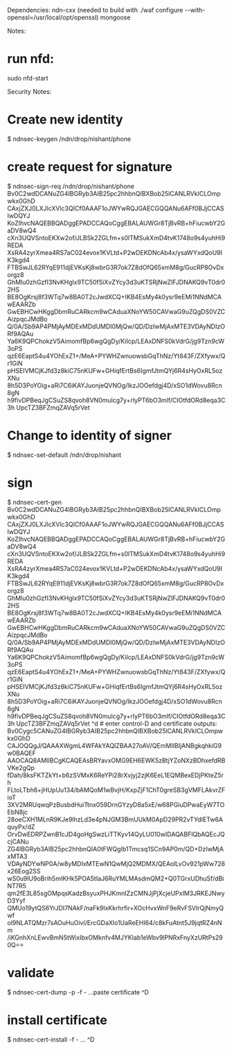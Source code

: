 Dependencies:
ndn-cxx (needed to build with ./waf configure --with-openssl=/usr/local/opt/openssl)
mongoose

Notes:
# run nfd:
sudo nfd-start

Security Notes:
# Create new identity
$ ndnsec-keygen /ndn/drop/nishant/phone
# create request for signature
$ ndnsec-sign-req /ndn/drop/nishant/phone
Bv0C2wdDCANuZG4IBGRyb3AIB25pc2hhbnQIBXBob25lCANLRVkICLOmpwkx0GhD
CAxjZXJ0LXJlcXVlc3QICf0AAAF1oJWYwRQJGAECGQQANu6AFf0BJjCCASIwDQYJ
KoZIhvcNAQEBBQADggEPADCCAQoCggEBALAUWGr8TjBvRB+hFiucwbY2GaDV8wQ4
cXn3UQVSntoEKXw2of/JLBSk2ZGLfm+s0lTMSukXmD4tvK1748o9s4yuhHi9REDA
XsRA4zyrXmea4RS7aC024evox1KVLtd+P2wDEKDNcAb4x/ysaWYxdQoU9IK3kgd4
FTBSwJL62RYqE911djEVKsKj8wbrG3R7ok7Z8dOfQ65xmM8g/GucRP8OvDxorgz8
GhMlu0zhGzfI3NvKHglx9TC50fSiXvZYcy3d3uKTSRjNwZlFJDNAKQ9vT0dr02HS
BE8OgKrsj8f3WTq7w8BA0T2cJwdXCQ+IKB4EsMy4k0ysr9eEMi1NNdMCAwEAARZb
GwEBHCwHKggDbmRuCARkcm9wCAduaXNoYW50CAVwaG9uZQgDS0VZCAizpqcJMdBo
Q/0A/Sb9AP4PMjAyMDExMDdUMDI0MjQw/QD/DzIwMjAxMTE3VDAyNDIzORf9AQAu
Ya6K9QPChokzV5AimomfBp6wgQgDy/KiIcp/LEAxDNFS0kVdrG/jg9Tzn9cW3oPS
qzE6EaptS4u4YOhExZ1+/MeA+PYWHZwnuowsbGqThNz/Yt843F/ZXfywx/Qr1GiN
pHSEIVMCjKJfd3z8kiC75nKUFw+GHiqfErtBs6IgmfJtmQYj6R4sHyOxRL5ozXNu
8h5D3PoYOig+aRi7C6iKAYJuonjeQVNOg/IkzJOOefdgj4D/xSO1dWovu8Rcn8gN
h9fivDPBeqJgCSuZS8qvoh8VN0mulcg7y+rIyPT6bO3mlf/CIOtfdORd8eqa3C3h
UpcTZ3BFZmqZAVq5rVet
# Change to identity of signer
$ ndnsec-set-default /ndn/drop/nishant
# sign
$ ndnsec-cert-gen
Bv0C2wdDCANuZG4IBGRyb3AIB25pc2hhbnQIBXBob25lCANLRVkICLOmpwkx0GhD
CAxjZXJ0LXJlcXVlc3QICf0AAAF1oJWYwRQJGAECGQQANu6AFf0BJjCCASIwDQYJ
KoZIhvcNAQEBBQADggEPADCCAQoCggEBALAUWGr8TjBvRB+hFiucwbY2GaDV8wQ4
cXn3UQVSntoEKXw2of/JLBSk2ZGLfm+s0lTMSukXmD4tvK1748o9s4yuhHi9REDA
XsRA4zyrXmea4RS7aC024evox1KVLtd+P2wDEKDNcAb4x/ysaWYxdQoU9IK3kgd4
FTBSwJL62RYqE911djEVKsKj8wbrG3R7ok7Z8dOfQ65xmM8g/GucRP8OvDxorgz8
GhMlu0zhGzfI3NvKHglx9TC50fSiXvZYcy3d3uKTSRjNwZlFJDNAKQ9vT0dr02HS
BE8OgKrsj8f3WTq7w8BA0T2cJwdXCQ+IKB4EsMy4k0ysr9eEMi1NNdMCAwEAARZb
GwEBHCwHKggDbmRuCARkcm9wCAduaXNoYW50CAVwaG9uZQgDS0VZCAizpqcJMdBo
Q/0A/Sb9AP4PMjAyMDExMDdUMDI0MjQw/QD/DzIwMjAxMTE3VDAyNDIzORf9AQAu
Ya6K9QPChokzV5AimomfBp6wgQgDy/KiIcp/LEAxDNFS0kVdrG/jg9Tzn9cW3oPS
qzE6EaptS4u4YOhExZ1+/MeA+PYWHZwnuowsbGqThNz/Yt843F/ZXfywx/Qr1GiN
pHSEIVMCjKJfd3z8kiC75nKUFw+GHiqfErtBs6IgmfJtmQYj6R4sHyOxRL5ozXNu
8h5D3PoYOig+aRi7C6iKAYJuonjeQVNOg/IkzJOOefdgj4D/xSO1dWovu8Rcn8gN
h9fivDPBeqJgCSuZS8qvoh8VN0mulcg7y+rIyPT6bO3mlf/CIOtfdORd8eqa3C3h
UpcTZ3BFZmqZAVq5rVet
^d # enter control-D and certificate outputs:
Bv0Cygc5CANuZG4IBGRyb3AIB25pc2hhbnQIBXBob25lCANLRVkICLOmpwkx0GhD
CAJOQQgJ/QAAAXWgmL4WFAkYAQIZBAA27oAV/QEmMIIBIjANBgkqhkiG9w0BAQEF
AAOCAQ8AMIIBCgKCAQEAsBRYavxOMG9EH6EWK5zBtjYZoNXzBDhxefdRBVKe2gQp
fDah/8ksFKTZkYt+b6zSVMxK6ReYPi28rXvjyj2zjK6EeL1EQMBexEDjPKteZ5rh
FLtoLTbh6+jHUpUu134/bAMQoM1wBvjH/KxpZjF1ChT0greSB3gVMFLAkvrZFioT
3XV2MRUqwqPzBusbdHuiTtnx059DrnGYzyD8a5xE/w68PGiuDPwaEyW7TOEbN8jc
28oeCXH1MLnR9KJe9lhzLd3e4pNJGM3BmUUkM0ApD29PR2vTYdIETw6AquyPx/dZ
OrvDwEDRPZwnB1cJD4goHgSwzLiTTKyv14QyLU010wIDAQABFlQbAQEcJQcjCANu
ZG4IBGRyb3AIB25pc2hhbnQIA0tFWQgIb1Tmcsq1SCn9AP0m/QD+DzIwMjAxMTA3
VDAyNDYwNP0A/w8yMDIxMTEwN1QwMjQ2MDMX/QEAolLvOv921pWw728x26Eog2SS
wS0u9lU9oBrih5mIKHk5POA5tIaJ6RuYMLMAsdmQM2+Q0TGrxUDhuSf/dBiNT7R5
qm2fE3L85sgOMpqsKadzBsyuxPHJKmnIZzCMNJjPjXcjeUPxIM3JRKEJNwyD3Yyf
QMUo19ytQS6YrJDI7NAkF/naFk9lxKkrhrfir+XOcHvxWnF9eRvFSVlrQjNmyQwf
ol9NLATQMzr7sAOuHuOivl/ErcGDaXlo1UaReEHI64/c8kFuAtnt5J9jqtRZ4nNm
/iKGnhXnLEwvBmN5tWixIbxOMknfv4MJYKIab1eWbv9lPNRxFnyXzURtPs290Q==
# validate
$ ndnsec-cert-dump -p -f -
...paste certificate
^D
# install certificate
$ ndnsec-cert-install -f -
...
^D